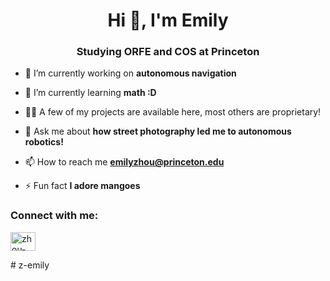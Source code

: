 <h1 align="center">Hi 👋, I'm Emily</h1>
<h3 align="center">Studying ORFE and COS at Princeton</h3>

- 🔭 I’m currently working on **autonomous navigation**

- 🌱 I’m currently learning **math :D**

- 👨‍💻 A few of my projects are available here, most others are proprietary!

- 💬 Ask me about **how street photography led me to autonomous robotics!**

- 📫 How to reach me **emilyzhou@princeton.edu**

- ⚡ Fun fact **I adore mangoes**

<h3 align="left">Connect with me:</h3>
<p align="left">
<a href="https://linkedin.com/in/zhou-emily" target="blank"><img align="center" src="https://raw.githubusercontent.com/rahuldkjain/github-profile-readme-generator/master/src/images/icons/Social/linked-in-alt.svg" alt="zhou-emily" height="30" width="40" /></a>
</p># z-emily

